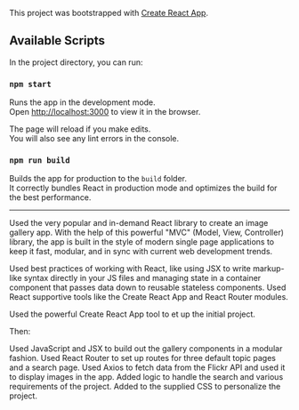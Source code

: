 This project was bootstrapped with [Create React App](https://github.com/facebook/create-react-app).

## Available Scripts

In the project directory, you can run:

### `npm start`

Runs the app in the development mode.<br />
Open [http://localhost:3000](http://localhost:3000) to view it in the browser.

The page will reload if you make edits.<br />
You will also see any lint errors in the console.

### `npm run build`

Builds the app for production to the `build` folder.<br />
It correctly bundles React in production mode and optimizes the build for the best performance.

_______________________________________________________________________________________________
Used the very popular and in-demand React library to create an image gallery app. With the help of this powerful "MVC" (Model, View, Controller) library, the app is built in the style of modern single page applications to keep it fast, modular, and in sync with current web development trends.

Used best practices of working with React, like using JSX to write markup-like syntax directly in your JS files and managing state in a container component that passes data down to reusable stateless components. Used React supportive tools like the Create React App and React Router modules.

Used the powerful Create React App tool to et up the initial project.

Then:

Used JavaScript and JSX to build out the gallery components in a modular fashion.
Used React Router to set up routes for three default topic pages and a search page.
Used Axios to fetch data from the Flickr API and used it to display images in the app.
Added logic to handle the search and various requirements of the project.
Added to the supplied CSS to personalize the project.
